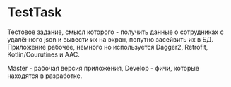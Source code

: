 # TestTask
Тестовое задание, смысл которого - получить данные о сотрудниках с удалённого json и вывести их на экран, попутно засейвить их в БД. Приложение рабочее, немного но используется Dagger2, Retrofit, Kotlin/Courutines и AAC.

Master - рабочая версия приложения, Develop - фичи, которые находятся в разработке.

